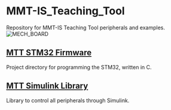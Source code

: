 # MMT-IS_Teaching_Tool
Repository for MMT-IS Teaching Tool peripherals and examples.
![MECH_BOARD](https://github.com/JesseJabezArendse/MMT-IS_Teaching_Tool/assets/100383575/034b9b18-0c72-4ef6-aa97-1ce707de408b.png)

## [MTT STM32 Firmware](https://github.com/JesseJabezArendse/MTT-IS_Teaching_Tool/tree/main/MTT%20STM32%20Firmware)
Project directory for programming the STM32, written in C.

## [MTT Simulink Library](https://github.com/JesseJabezArendse/MTT-IS_Teaching_Tool/tree/main/MTT%20Simulink%20Library)
Library to control all peripherals through Simulink.
